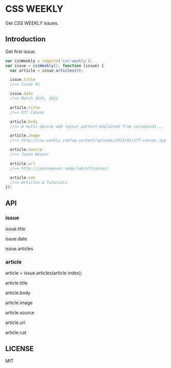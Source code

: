 # CSS WEEKLY

Get CSS WEEKLY issues.

## Introduction

Get first issue.

```js
var cssWeekly = require('css-weekly');
var issue = cssWeekly(1, function (issue) {
  var article = issue.articles(0);

  issue.title
  //=> Issue #1

  issue.date
  //=> March 26th, 2012

  article.title
  //=> Off Canvas

  article.body
  //=> A multi-device web layout pattern explained from conceptual...

  article.image
  //=> http://css-weekly.com/wp-content/uploads/2013/01/off-canvas.jpg

  article.source
  //=> Jason Weaver

  article.url
  //=> http://jasonweaver.name/lab/offcanvas/

  article.cat
  //=> Articles & Tutorials
});
```

## API

### issue
issue.title

issue.date

issue.articles

### article
article = issue.articles(article index);

article.title

article.body

article.image

article.source

article.url

article.cat

## LICENSE
MIT

